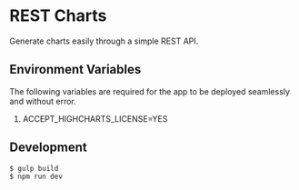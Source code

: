 # REST Charts

Generate charts easily through a simple REST API.

## Environment Variables

The following variables are required for the app to be deployed
seamlessly and without error.

1. ACCEPT_HIGHCHARTS_LICENSE=YES

## Development

```sh
$ gulp build
$ npm run dev
```
